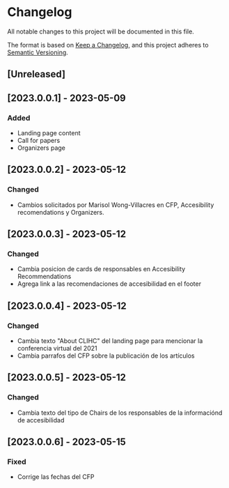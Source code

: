 # Changelog

All notable changes to this project will be documented in this file.

The format is based on [Keep a Changelog](https://keepachangelog.com/en/1.0.0/),
and this project adheres to [Semantic Versioning](https://semver.org/spec/v2.0.0.html).

## [Unreleased]

## [2023.0.0.1] - 2023-05-09

### Added

- Landing page content
- Call for papers
- Organizers page

## [2023.0.0.2] - 2023-05-12

### Changed

- Cambios solicitados por Marisol Wong-Villacres en CFP, Accesibility recomendations y Organizers.

## [2023.0.0.3] - 2023-05-12

### Changed

- Cambia posicion de cards de responsables en Accesibility Recommendations
- Agrega link a las recomendaciones de accesibilidad en el footer

## [2023.0.0.4] - 2023-05-12

### Changed

- Cambia texto "About CLIHC" del landing page para mencionar la conferencia virtual del 2021
- Cambia parrafos del CFP sobre la publicación de los artículos

## [2023.0.0.5] - 2023-05-12

### Changed

- Cambia texto del tipo de Chairs de los responsables de la informaciónd de accesibilidad

## [2023.0.0.6] - 2023-05-15

### Fixed

- Corrige las fechas del CFP

